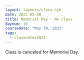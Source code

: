 ```yaml
---
layout: layouts/class.njk
date: 2022-05-30
title: Memorial Day - No class
daynum: 19
coursedate: "May 30, 2021"
tags:
  - classnotes2022
---
```


Class is canceled for Memorial Day.
